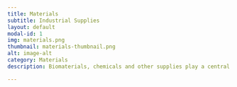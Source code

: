 ```yaml
---
title: Materials
subtitle: Industrial Supplies
layout: default
modal-id: 1
img: materials.png
thumbnail: materials-thumbnail.png
alt: image-alt
category: Materials
description: Biomaterials, chemicals and other supplies play a central role in fostering a green economy. Next-gen materials not only reduce environmental harm but also enhance efficiency, durability and safety; thereby offering a brighter and more sustainable future for us all.

---
```

